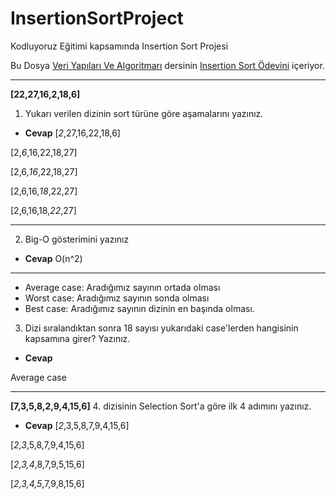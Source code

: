 # InsertionSortProject
Kodluyoruz Eğitimi kapsamında Insertion Sort Projesi



Bu Dosya [Veri Yapıları Ve Algoritmarı](https://academy.patika.dev/courses/veri-yapilari-ve-algoritmalar) dersinin [Insertion Sort Ödevini](https://academy.patika.dev/courses/veri-yapilari-ve-algoritmalar/insertion-sort-proje) içeriyor.

***

**[22,27,16,2,18,6]**

1. Yukarı verilen dizinin sort türüne göre aşamalarını yazınız.

- **Cevap**
[*2*,27,16,22,18,6]

[2,*6*,16,22,18,27]

[2,6,*16*,22,18,27]

[2,6,16,*18*,22,27]

[2,6,16,18,*22*,27]

***

2. Big-O gösterimini yazınız

- **Cevap**
 O(n^2)

***

- Average case: Aradığımız sayının ortada olması
- Worst case: Aradığımız sayının sonda olması
- Best case: Aradığımız sayının dizinin en başında olması.

3. Dizi sıralandıktan sonra 18 sayısı yukarıdaki case'lerden hangisinin kapsamına girer? Yazınız.

- **Cevap**

Average case

***

**[7,3,5,8,2,9,4,15,6]**
4. dizisinin Selection Sort'a göre ilk 4 adımını yazınız.

- **Cevap**
[*2*,3,5,8,7,9,4,15,6]

[*2,3*,5,8,7,9,4,15,6]

[*2,3,4*,8,7,9,5,15,6]

[*2,3,4,5*,7,9,8,15,6]

